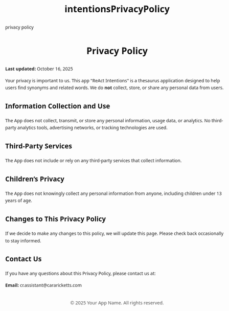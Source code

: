 # intentionsPrivacyPolicy
privacy policy 


<!DOCTYPE html>
<html lang="en">
<head>
  <meta charset="UTF-8">
  <meta name="viewport" content="width=device-width, initial-scale=1.0">
  <title>Privacy Policy</title>
  <style>
    body {
      font-family: system-ui, -apple-system, BlinkMacSystemFont, "Segoe UI", Roboto, sans-serif;
      margin: 2rem auto;
      padding: 1rem;
      max-width: 700px;
      color: #222;
      line-height: 1.6;
    }
    h1, h2 {
      color: #111;
    }
    h1 {
      text-align: center;
      margin-bottom: 1.5rem;
    }
    footer {
      margin-top: 2rem;
      font-size: 0.9rem;
      color: #555;
      text-align: center;
    }
  </style>
</head>
<body>
  <h1>Privacy Policy</h1>

  <p><strong>Last updated:</strong> October 16, 2025</p>

  <p>Your privacy is important to us. This app "ReAct Intentions" is a thesaurus application designed to help users find synonyms and related words. We do <strong>not</strong> collect, store, or share any personal data from users.</p>

  <h2>Information Collection and Use</h2>
  <p>The App does not collect, transmit, or store any personal information, usage data, or analytics. No third-party analytics tools, advertising networks, or tracking technologies are used.</p>

  <h2>Third-Party Services</h2>
  <p>The App does not include or rely on any third-party services that collect information.</p>

  <h2>Children’s Privacy</h2>
  <p>The App does not knowingly collect any personal information from anyone, including children under 13 years of age.</p>

  <h2>Changes to This Privacy Policy</h2>
  <p>If we decide to make any changes to this policy, we will update this page. Please check back occasionally to stay informed.</p>

  <h2>Contact Us</h2>
  <p>If you have any questions about this Privacy Policy, please contact us at:</p>
  <p><strong>Email:</strong> cr.assistant@cararicketts.com</p>

  <footer>
    &copy; 2025 Your App Name. All rights reserved.
  </footer>
</body>
</html>

